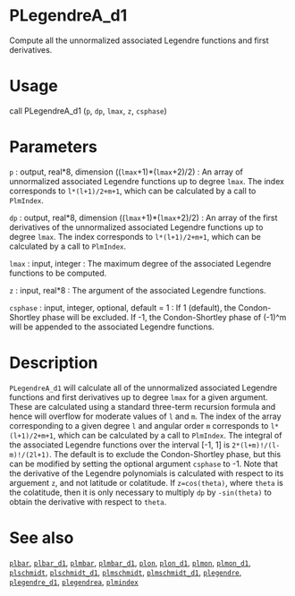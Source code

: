 # PLegendreA_d1

Compute all the unnormalized associated Legendre functions and first derivatives.

# Usage

call PLegendreA_d1 (`p`, `dp`, `lmax`, `z`, `csphase`)

# Parameters

`p` : output, real\*8, dimension ((`lmax`+1)\*(`lmax`+2)/2)
:   An array of unnormalized associated Legendre functions up to degree `lmax`. The index corresponds to `l*(l+1)/2+m+1`, which can be calculated by a call to `PlmIndex`.
	
`dp` : output, real\*8, dimension ((`lmax`+1)\*(`lmax`+2)/2)
:   An array of the first derivatives of the unnormalized associated Legendre functions up to degree `lmax`. The index corresponds to `l*(l+1)/2+m+1`, which can be calculated by a call to `PlmIndex`.

`lmax` : input, integer
:   The maximum degree of the associated Legendre functions to be computed.

`z` : input, real\*8
:   The argument of the associated Legendre functions.

`csphase` : input, integer, optional, default = 1
:   If 1 (default), the Condon-Shortley phase will be excluded. If -1, the Condon-Shortley phase of (-1)^m will be appended to the associated Legendre functions.

# Description

`PLegendreA_d1` will calculate all of the unnormalized associated Legendre functions and first derivatives up to degree `lmax` for a given argument. These are calculated using a standard three-term recursion formula and hence will overflow for moderate values of `l` and `m`. The index of the array corresponding to a given degree `l` and angular order `m` corresponds to `l*(l+1)/2+m+1`, which can be calculated by a call to `PlmIndex`. The integral of the associated Legendre functions over the interval [-1, 1] is `2*(l+m)!/(l-m)!/(2l+1)`. The default is to exclude the Condon-Shortley phase, but this can be modified by setting the optional argument `csphase` to -1. Note that the derivative of the Legendre polynomials is calculated with respect to its arguement `z`, and not latitude or colatitude. If `z=cos(theta)`, where `theta` is the colatitude, then it is only necessary to multiply `dp` by `-sin(theta)` to obtain the derivative with respect to `theta`.

# See also

[`plbar`](plbar.html), [`plbar_d1`](plbar_d1.html), [`plmbar`](plmbar.html), [`plmbar_d1`](plmbar_d1.html), [`plon`](plon.html), [`plon_d1`](plon_d1.html), [`plmon`](plmon.html), [`plmon_d1`](plmon_d1.html), [`plschmidt`](plschmidt.html), [`plschmidt_d1`](plschmidt_d1.html), [`plmschmidt`](plmschmidt.html), [`plmschmidt_d1`](plmschmidt_d1.html), [`plegendre`](plegendre.html), [`plegendre_d1`](plegendre_d1.html), [`plegendrea`](plegendrea.html), [`plmindex`](plmindex.html)
